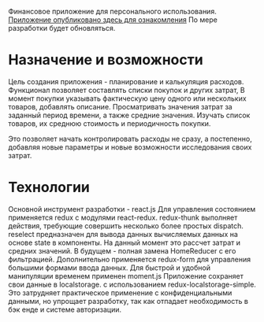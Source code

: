 Финансовое приложение для персонального использования.
[Приложение опубликовано здесь для ознакомления](https://levi2015mik.github.io/Budgeter/) По мере разработки будет обновляться.

# Назначение и возможности
Цель создания приложения - планирование и калькуляция расходов.
Функционал позволяет составлять списки покупок и других затрат,
В момент покупки указывать фактическую цену одного или нескольких товаров, добавлять описание.
Просматривать значения затрат за заданный период времени, а также средние значения.
Изучать список товаров, их среднюю стоимость и периодичность покупки.

Это позволяет начать контролировать расходы не сразу, а постепенно, добавляя новые параметры
и новые возможности исследования своих затрат.

# Технологии
Основной инструмент разработки - react.js
Для управления состоянием применяется redux с модулями react-redux.
redux-thunk выполняет действия, требующие совершить несколько более простых dispatch.
reselect предназначен для вывода данных вычисляемых данных на основе state в компоненты.
На данный момент это рассчет затрат и средних значений. В будущем - полная замена HomeReducer с его фильтрацией.
Дополнительно применяется redux-form для управления большими формами ввода данных.
Для быстрой и удобной манипуляции временем применен moment.js
Приложение сохраняет свои данные в localstorage. с использованием redux-localstorage-simple.
Это затрудняет практическое применение с конфиденциальными данными,
но упрощает разработку, так как отпадает необходимость в бэк енде и системе авторизации.